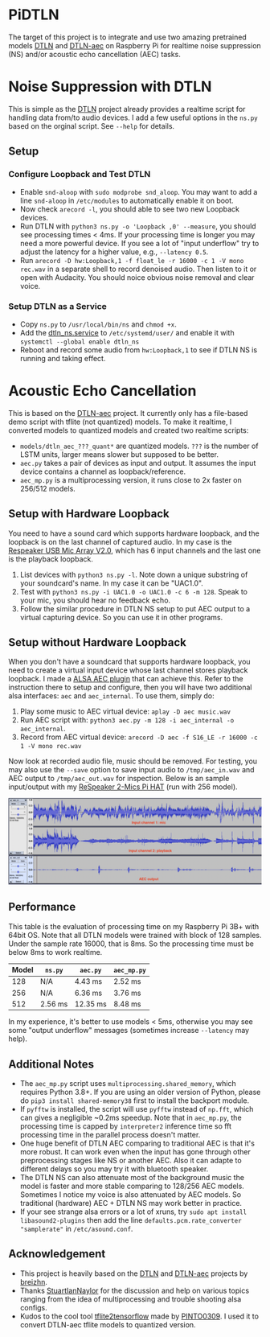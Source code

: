 # PiDTLN

The target of this project is to integrate and use two amazing pretrained models [DTLN](https://github.com/breizhn/DTLN) and [DTLN-aec](https://github.com/breizhn/DTLN-aec) on Raspberry Pi for realtime noise suppression (NS) and/or acoustic echo cancellation (AEC) tasks.


# Noise Suppression with DTLN

This is simple as the [DTLN](https://github.com/breizhn/DTLN) project already provides a realtime script for handling data from/to audio devices.
I add a few useful options in the `ns.py` based on the orginal script. See `--help` for details.

## Setup

### Configure Loopback and Test DTLN
  * Enable `snd-aloop` with `sudo modprobe snd_aloop`. You may want to add a line `snd-aloop` in `/etc/modules` to automatically enable it on boot.
  * Now check `arecord -l`, you should able to see two new Loopback devices.
  * Run DTLN with `python3 ns.py -o 'Loopback ,0' --measure`, you should see processing times < 4ms. If your processing time is longer you may need a more powerful device. If you see a lot of "input underflow" try to adjust the latency for a higher value, e.g., `--latency 0.5`.
  * Run `arecord -D hw:Loopback,1 -f float_le -r 16000 -c 1 -V mono rec.wav` in a separate shell to record denoised audio. Then listen to it or open with Audacity. You should noice obvious noise removal and clear voice.

### Setup DTLN as a Service
  * Copy `ns.py` to `/usr/local/bin/ns` and `chmod +x`.
  * Add the [dtln_ns.service](resources/dtln_ns.service) to `/etc/systemd/user/` and enable it with `systemctl --global enable dtln_ns`
  * Reboot and record some audio from `hw:Loopback,1` to see if DTLN NS is running and taking effect.


# Acoustic Echo Cancellation

This is based on the [DTLN-aec](https://github.com/breizhn/DTLN-aec) project. It currently only has a file-based demo script with tflite (not quantized) models. To make it realtime, I converted models to quantized models and created two realtime scripts:
* `models/dtln_aec_???_quant*` are quantized models. `???` is the number of LSTM units, larger means slower but supposed to be better.
* `aec.py` takes a pair of devices as input and output. It assumes the input device contains a channel as loopback/reference.
* `aec_mp.py` is a multiprocessing version, it runs close to 2x faster on 256/512 models.

## Setup with Hardware Loopback

You need to have a sound card which supports hardware loopback, and the loopback is on the last channel of captured audio. In my case is the [Respeaker USB Mic Array V2.0](https://wiki.seeedstudio.com/ReSpeaker_Mic_Array_v2.0/), which has 6 input channels and the last one is the playback loopback.

1. List devices with `python3 ns.py -l`. Note down a unique substring of your soundcard's name. In my case it can be "UAC1.0".
2. Test with `python3 ns.py -i UAC1.0 -o UAC1.0 -c 6 -m 128`. Speak to your mic, you should hear no feedback echo.
3. Follow the similar procedure in DTLN NS setup to put AEC output to a virtual capturing device. So you can use it in other programs.

## Setup without Hardware Loopback

When you don't have a soundcard that supports hardware loopback, you need to create a virtual input device whose last channel stores playback loopback. I made a [ALSA AEC plugin](https://github.com/sanebow/alsa-aec) that can achieve this. Refer to the instruction there to setup and configure, then you will have two additional alsa interfaces: `aec` and `aec_internal`. To use them, simply do:
1. Play some music to AEC virtual device: `aplay -D aec music.wav`
2. Run AEC script with: `python3 aec.py -m 128 -i aec_internal -o aec_internal`.
3. Record from AEC virtual device: `arecord -D aec -f S16_LE -r 16000 -c 1 -V mono rec.wav`

Now look at recorded audio file, music should be removed. 
For testing, you may also use the `--save` option to save input audio to `/tmp/aec_in.wav` and AEC output to `/tmp/aec_out.wav` for inspection. Below is an sample input/output with my [ReSpeaker 2-Mics Pi HAT](https://wiki.seeedstudio.com/ReSpeaker_2_Mics_Pi_HAT/) (run with 256 model).

![aec_2mic_hat](resources/aec_2mic_hat.png)


## Performance

This table is the evaluation of processing time on my Raspberry Pi 3B+ with 64bit OS. Note that all DTLN models were trained with block of 128 samples. Under the sample rate 16000, that is 8ms. So the processing time must be below 8ms to work realtime.

| Model | `ns.py` | `aec.py` | `aec_mp.py` |
| ----- | ------- | -------- | ----------- |
| 128   | N/A     | 4.43 ms  | 2.52 ms     |
| 256   | N/A     | 6.36 ms  | 3.76 ms     |
| 512   | 2.56 ms | 12.35 ms | 8.48 ms     |

In my experience, it's better to use models < 5ms, otherwise you may see some "output underflow" messages (sometimes increase `--latency` may help).

## Additional Notes
* The `aec_mp.py` script uses `multiprocessing.shared_memory`, which requires Python 3.8+. If you are using an older version of Python, please do `pip3 install shared-memory38` first to install the backport module.
* If `pyfftw` is installed, the script will use `pyfftw` instead of `np.fft`, which can gives a negligible ~0.2ms speedup. Note that in `aec_mp.py`, the processing time is capped by `interpreter2` inference time so fft processing time in the parallel process doesn't matter.
* One huge benefit of DTLN AEC comparing to traditional AEC is that it's more robust. It can work even when the input has gone through other preprocessing stages like NS or another AEC. Also it can adapte to different delays so you may try it with bluetooth speaker.
* The DTLN NS can also attenuate most of the background music the model is faster and more stable comparing to 128/256 AEC models. Sometimes I notice my voice is also attenuated by AEC models. So traditional (hardware) AEC + DTLN NS may work better in practice.
* If your see strange alsa errors or a lot of xruns, try `sudo apt install libasound2-plugins` then add the line `defaults.pcm.rate_converter "samplerate"` in `/etc/asound.conf`.

## Acknowledgement
* This project is heavily based on the [DTLN](https://github.com/breizhn/DTLN) and [DTLN-aec](https://github.com/breizhn/DTLN-aec) projects by [breizhn](https://github.com/breizhn).
* Thanks [StuartIanNaylor](https://github.com/StuartIanNaylor) for the discussion and help on various topics ranging from the idea of multiprocessing and trouble shooting alsa configs.
* Kudos to the cool tool [tflite2tensorflow](https://github.com/PINTO0309/tflite2tensorflow/) made by [PINTO0309](https://github.com/PINTO0309). I used it to convert DTLN-aec tflite models to quantized version.